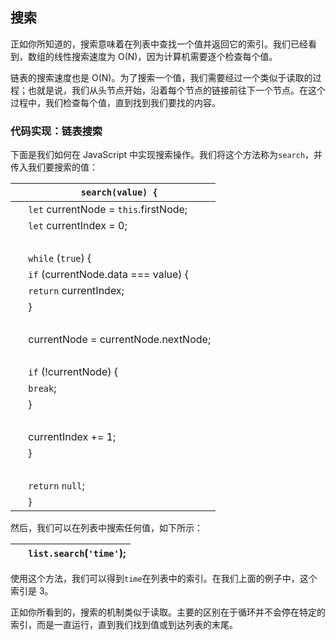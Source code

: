 ## 搜索

正如你所知道的，搜索意味着在列表中查找一个值并返回它的索引。我们已经看到，数组的线性搜索速度为 O(N)，因为计算机需要逐个检查每个值。

链表的搜索速度也是 O(N)。为了搜索一个值，我们需要经过一个类似于读取的过程；也就是说，我们从头节点开始，沿着每个节点的链接前往下一个节点。在这个过程中，我们检查每个值，直到找到我们要找的内容。

### 代码实现：链表搜索

下面是我们如何在 JavaScript 中实现搜索操作。我们将这个方法称为`search`，并传入我们要搜索的值：

| ​  | `search(value) {` |
| --- | --- |
| ​  | `let` currentNode = `this`.firstNode; |
| ​  | `let` currentIndex = 0; |
| ​  |  |
| ​  | `while` (`true`) { |
| ​  | `if` (currentNode.data === value) { |
| ​  | `return` currentIndex; |
| ​  | } |
| ​  |  |
| ​  | currentNode = currentNode.nextNode; |
| ​  |  |
| ​  | `if` (!currentNode) { |
| ​  | `break`; |
| ​  | } |
| ​  |  |
| ​  | currentIndex += 1; |
| ​  | } |
| ​  |  |
| ​  | `return` `null`; |
| ​  | } |

然后，我们可以在列表中搜索任何值，如下所示：

| ​  | `list.search`(`'time'`); |
| --- | --- |

使用这个方法，我们可以得到`time`在列表中的索引。在我们上面的例子中，这个索引是 3。

正如你所看到的，搜索的机制类似于读取。主要的区别在于循环并不会停在特定的索引，而是一直运行，直到我们找到值或到达列表的末尾。

